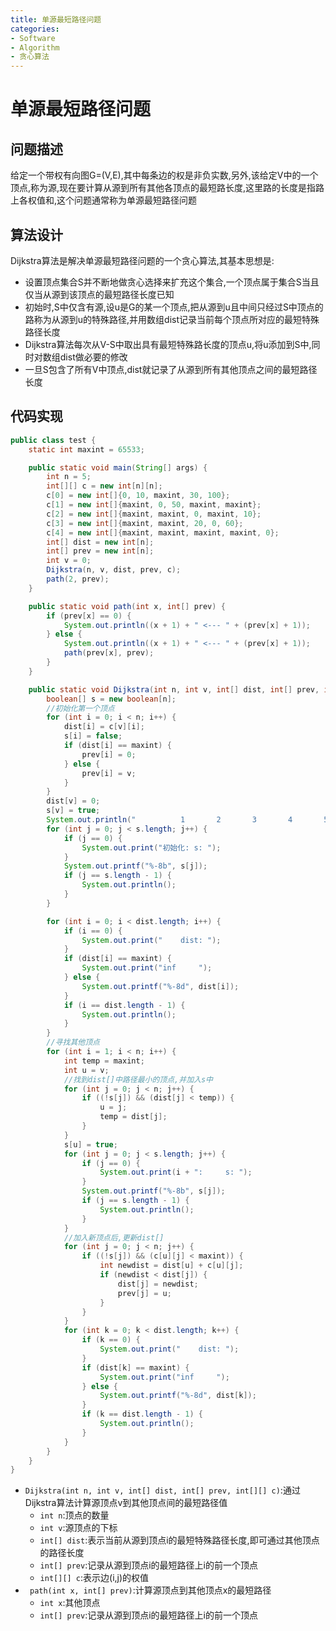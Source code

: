 ```yaml
---
title: 单源最短路径问题
categories:
- Software
- Algorithm
- 贪心算法
---
```

# 单源最短路径问题

## 问题描述

给定一个带权有向图G=(V,E),其中每条边的权是非负实数,另外,该给定V中的一个顶点,称为源,现在要计算从源到所有其他各顶点的最短路长度,这里路的长度是指路上各权值和,这个问题通常称为单源最短路径问题

## 算法设计

Dijkstra算法是解决单源最短路径问题的一个贪心算法,其基本思想是:

- 设置顶点集合S并不断地做贪心选择来扩充这个集合,一个顶点属于集合S当且仅当从源到该顶点的最短路径长度已知
- 初始时,S中仅含有源,设u是G的某一个顶点,把从源到u且中间只经过S中顶点的路称为从源到u的特殊路径,并用数组dist记录当前每个顶点所对应的最短特殊路径长度
- Dijkstra算法每次从V-S中取出具有最短特殊路长度的顶点u,将u添加到S中,同时对数组dist做必要的修改
- 一旦S包含了所有V中顶点,dist就记录了从源到所有其他顶点之间的最短路径长度

## 代码实现

```java
public class test {
    static int maxint = 65533;

    public static void main(String[] args) {
        int n = 5;
        int[][] c = new int[n][n];
        c[0] = new int[]{0, 10, maxint, 30, 100};
        c[1] = new int[]{maxint, 0, 50, maxint, maxint};
        c[2] = new int[]{maxint, maxint, 0, maxint, 10};
        c[3] = new int[]{maxint, maxint, 20, 0, 60};
        c[4] = new int[]{maxint, maxint, maxint, maxint, 0};
        int[] dist = new int[n];
        int[] prev = new int[n];
        int v = 0;
        Dijkstra(n, v, dist, prev, c);
        path(2, prev);
    }

    public static void path(int x, int[] prev) {
        if (prev[x] == 0) {
            System.out.println((x + 1) + " <--- " + (prev[x] + 1));
        } else {
            System.out.println((x + 1) + " <--- " + (prev[x] + 1));
            path(prev[x], prev);
        }
    }

    public static void Dijkstra(int n, int v, int[] dist, int[] prev, int[][] c) {
        boolean[] s = new boolean[n];
        //初始化第一个顶点
        for (int i = 0; i < n; i++) {
            dist[i] = c[v][i];
            s[i] = false;
            if (dist[i] == maxint) {
                prev[i] = 0;
            } else {
                prev[i] = v;
            }
        }
        dist[v] = 0;
        s[v] = true;
        System.out.println("          1       2       3       4       5");
        for (int j = 0; j < s.length; j++) {
            if (j == 0) {
                System.out.print("初始化: s: ");
            }
            System.out.printf("%-8b", s[j]);
            if (j == s.length - 1) {
                System.out.println();
            }
        }

        for (int i = 0; i < dist.length; i++) {
            if (i == 0) {
                System.out.print("    dist: ");
            }
            if (dist[i] == maxint) {
                System.out.print("inf     ");
            } else {
                System.out.printf("%-8d", dist[i]);
            }
            if (i == dist.length - 1) {
                System.out.println();
            }
        }
        //寻找其他顶点
        for (int i = 1; i < n; i++) {
            int temp = maxint;
            int u = v;
            //找到dist[]中路径最小的顶点,并加入s中
            for (int j = 0; j < n; j++) {
                if ((!s[j]) && (dist[j] < temp)) {
                    u = j;
                    temp = dist[j];
                }
            }
            s[u] = true;
            for (int j = 0; j < s.length; j++) {
                if (j == 0) {
                    System.out.print(i + ":     s: ");
                }
                System.out.printf("%-8b", s[j]);
                if (j == s.length - 1) {
                    System.out.println();
                }
            }
            //加入新顶点后,更新dist[]
            for (int j = 0; j < n; j++) {
                if ((!s[j]) && (c[u][j] < maxint)) {
                    int newdist = dist[u] + c[u][j];
                    if (newdist < dist[j]) {
                        dist[j] = newdist;
                        prev[j] = u;
                    }
                }
            }
            for (int k = 0; k < dist.length; k++) {
                if (k == 0) {
                    System.out.print("    dist: ");
                }
                if (dist[k] == maxint) {
                    System.out.print("inf     ");
                } else {
                    System.out.printf("%-8d", dist[k]);
                }
                if (k == dist.length - 1) {
                    System.out.println();
                }
            }
        }
    }
}
```

- `Dijkstra(int n, int v, int[] dist, int[] prev, int[][] c)`:通过Dijkstra算法计算源顶点v到其他顶点间的最短路径值
    - `int n`:顶点的数量
    - `int v`:源顶点的下标
    - `int[] dist`:表示当前从源到顶点i的最短特殊路径长度,即可通过其他顶点的路径长度
    - `int[] prev`:记录从源到顶点i的最短路径上i的前一个顶点
    - `int[][] c`:表示边(i,j)的权值
- ` path(int x, int[] prev)`:计算源顶点到其他顶点x的最短路径
    - `int x`:其他顶点
    - `int[] prev`:记录从源到顶点i的最短路径上i的前一个顶点